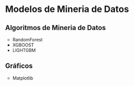 <h1>Modelos de Mineria de Datos</h1>
<h2> Algoritmos de Mineria de Datos </h2>
<ul>

<li type="circle">RandomForest</li>

<li type="square">XGBOOST</li>

<li type="disc">LIGHTGBM</li>

</ul>
<h2> Gráficos</h2>
<ul>

<li type="circle">Matplotlib</li>

</ul>
